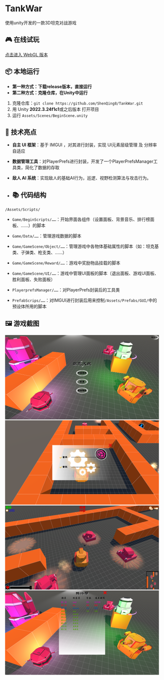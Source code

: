 # TankWar
使用unity开发的一款3D坦克对战游戏

## 🎮 在线试玩
[点击进入 WebGL 版本](https://ShenQing8.github.io/TankWar/) 

## 📦 本地运行
- **第一种方式：下载release版本，直接运行**
- **第二种方式：克隆仓库，在Unity中运行**
1. 克隆仓库：`git clone https://github.com/ShenQing8/TankWar.git`
2. 用 Unity **2022.3.24f1c1**或之后版本 打开项目
3. 运行 `Assets/Scenes/BeginScene.unity`

## 🔧 技术亮点
- **自主 UI 框架**：基于 IMGUI ，对其进行封装，实现 UI元素层级管理 及 分辨率自适应
- **数据管理工具**：对PlayerPrefs进行封装，开发了一个PlayerPrefsManager工具类，简化了数据的存取
- **敌人 AI 系统**：实现敌人的基础AI行为，巡逻、视野检测算法与攻击行为。

- ## 📚 代码结构
`/Assets/Scripts/`
- `Game/BeginScripts/……`：开始界面各组件（设置面板、背景音乐、排行榜面板、……）的脚本
- `Game/Data/……`：管理游戏数据的脚本
- `Game/GameScene/Object/……`：管理游戏中各物体基础属性的脚本（如：坦克基类、子弹类、枪支类、……）
- `Game/GameScene/Reward/……`：游戏中奖励物品挂载的脚本
- `Game/GameScene/UI/……`：游戏中管理UI面板的脚本（退出面板、游戏UI面板、胜利面板、失败面板）

- `PlayerprefsManager/……`：对PlayerPrefs封装后的工具类

- `PrefabScrips/……`：对IMGUI进行封装后用来控制`/Assets/Prefabs/GUI/`中的预设体所用的脚本

## 🖼️ 游戏截图
![游戏截图1](/Pictures/Begin.png)
![游戏截图2](/Pictures/SettingPanel.png)
![游戏截图3](/Pictures/Game.png)
![游戏截图4](/Pictures/RankPanel.png)
